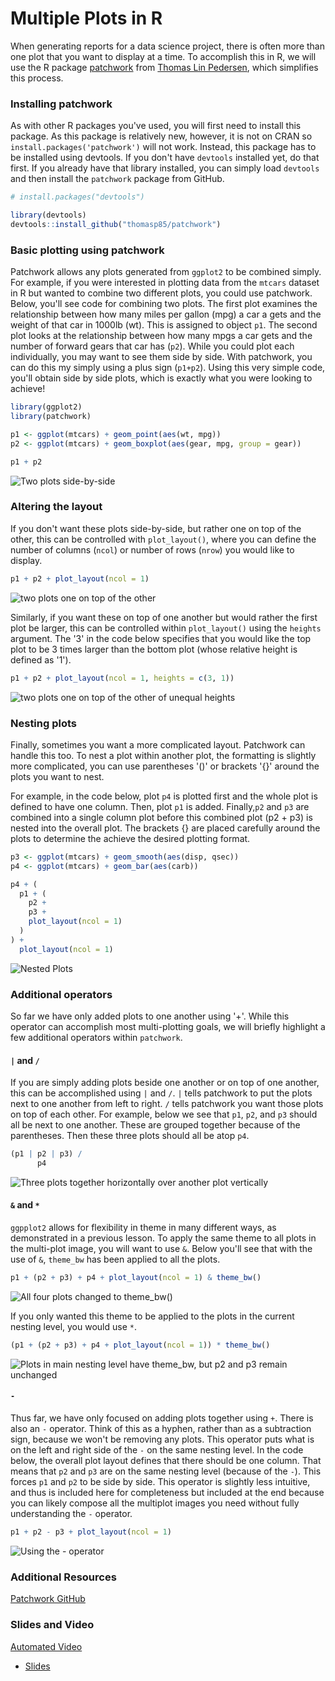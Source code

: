 



# Multiple Plots in R

When generating reports for a data science project, there is often more than one plot that you want to display at a time. To accomplish this in R, we will use the R package [patchwork](https://github.com/thomasp85/patchwork) from [Thomas Lin Pedersen](https://www.data-imaginist.com/), which simplifies this process.

### Installing patchwork

As with other R packages you've used, you will first need to install this package. As this package is relatively new, however, it is not on CRAN so `install.packages('patchwork')` will not work. Instead, this package has to be installed using devtools. If you don't have `devtools` installed yet, do that first. If you already have that library installed, you can simply load `devtools` and then install the `patchwork` package from GitHub.

```r
# install.packages("devtools")

library(devtools)
devtools::install_github("thomasp85/patchwork")
```

### Basic plotting using patchwork

Patchwork allows any plots generated from `ggplot2` to be combined simply. For example, if you were interested in plotting data from the `mtcars` dataset in R but wanted to combine two different plots, you could use patchwork. Below, you'll see code for combining two plots. The first plot examines the relationship between how many miles per gallon (mpg) a car a gets and the weight of that car in 1000lb (wt). This is assigned to object `p1`. The second plot looks at the relationship between how many mpgs a car gets and the number of forward gears that car has (`p2`). While you could plot each individually, you may want to see them side by side. With patchwork, you can do this my simply using a plus sign (`p1+p2`). Using this very simple code, you'll obtain side by side plots, which is exactly what you were looking to achieve!

```r
library(ggplot2)
library(patchwork)

p1 <- ggplot(mtcars) + geom_point(aes(wt, mpg))
p2 <- ggplot(mtcars) + geom_boxplot(aes(gear, mpg, group = gear))

p1 + p2
```


![Two plots side-by-side](https://docs.google.com/presentation/d/1pSJw_6hCq7iQOtpwwd76PSdlqAir9xkmWp44dYwr9CI/export/png?id=1pSJw_6hCq7iQOtpwwd76PSdlqAir9xkmWp44dYwr9CI&pageid=g2bfdb07292_0_151)

### Altering the layout

If you don't want these plots side-by-side, but rather one on top of the other, this can be controlled with `plot_layout()`, where you can define the number of columns (`ncol`) or number of rows (`nrow`) you would like to display.

```r
p1 + p2 + plot_layout(ncol = 1)
```


![two plots one on top of the other](https://docs.google.com/presentation/d/1pSJw_6hCq7iQOtpwwd76PSdlqAir9xkmWp44dYwr9CI/export/png?id=1pSJw_6hCq7iQOtpwwd76PSdlqAir9xkmWp44dYwr9CI&pageid=g3585f477db_0_2)

Similarly, if you want these on top of one another but would rather the first plot be larger, this can be controlled within `plot_layout()` using the `heights` argument. The '3' in the code below specifies that you would like the top plot to be 3 times larger than the bottom plot (whose relative height is defined as '1').

```r
p1 + p2 + plot_layout(ncol = 1, heights = c(3, 1))
```


![two plots one on top of the other of unequal heights](https://docs.google.com/presentation/d/1pSJw_6hCq7iQOtpwwd76PSdlqAir9xkmWp44dYwr9CI/export/png?id=1pSJw_6hCq7iQOtpwwd76PSdlqAir9xkmWp44dYwr9CI&pageid=g3585f477db_0_6)

### Nesting plots

Finally, sometimes you want a more complicated layout. Patchwork can handle this too. To nest a plot within another plot, the formatting is slightly more complicated, you can use parentheses '()' or brackets '{}' around the plots you want to nest.

For example, in the code below, plot `p4` is plotted first and the whole plot is defined to have one column. Then, plot `p1` is added. Finally,`p2` and `p3` are combined into a single column plot before this combined plot (p2 + p3) is nested into the overall plot. The brackets {} are placed carefully around the plots to determine the achieve the desired plotting format.


```r
p3 <- ggplot(mtcars) + geom_smooth(aes(disp, qsec))
p4 <- ggplot(mtcars) + geom_bar(aes(carb))

p4 + (
  p1 + (
    p2 +
    p3 +
    plot_layout(ncol = 1)
  )
) +
  plot_layout(ncol = 1)
```


![Nested Plots](https://docs.google.com/presentation/d/1pSJw_6hCq7iQOtpwwd76PSdlqAir9xkmWp44dYwr9CI/export/png?id=1pSJw_6hCq7iQOtpwwd76PSdlqAir9xkmWp44dYwr9CI&pageid=g3585f477db_0_10)


### Additional operators

So far we have only added plots to one another using '+'. While this operator can accomplish most multi-plotting goals, we will briefly highlight a few additional operators within `patchwork`.

#### `|` and `/`

If you are simply adding plots beside one another or on top of one another, this can be accomplished using `|` and `/`. `|` tells patchwork to put the plots next to one another from left to right. `/` tells patchwork you want those plots on top of each other. For example, below we see that `p1`, `p2`, and `p3` should all be next to one another. These are grouped together because of the parentheses. Then these three plots should all be atop `p4`.

```r
(p1 | p2 | p3) /
      p4
```


![Three plots together horizontally over another plot vertically](https://docs.google.com/presentation/d/1pSJw_6hCq7iQOtpwwd76PSdlqAir9xkmWp44dYwr9CI/export/png?id=1pSJw_6hCq7iQOtpwwd76PSdlqAir9xkmWp44dYwr9CI&pageid=g3585f477db_0_14)

#### `&` and `*`

`ggpplot2` allows for flexibility in theme in many different ways, as demonstrated in a previous lesson. To apply the same theme to all plots in the multi-plot image, you will want to use `&`. Below you'll see that with the use of `&`, `theme_bw` has been applied to all the plots.

```r
p1 + (p2 + p3) + p4 + plot_layout(ncol = 1) & theme_bw()
```


![All four plots changed to theme_bw()](https://docs.google.com/presentation/d/1pSJw_6hCq7iQOtpwwd76PSdlqAir9xkmWp44dYwr9CI/export/png?id=1pSJw_6hCq7iQOtpwwd76PSdlqAir9xkmWp44dYwr9CI&pageid=g3585f477db_0_18)

If you only wanted this theme to be applied to the plots in the current nesting level, you would use `*`.

```r
(p1 + (p2 + p3) + p4 + plot_layout(ncol = 1)) * theme_bw()
```


![Plots in main nesting level have theme_bw, but p2 and p3 remain unchanged](https://docs.google.com/presentation/d/1pSJw_6hCq7iQOtpwwd76PSdlqAir9xkmWp44dYwr9CI/export/png?id=1pSJw_6hCq7iQOtpwwd76PSdlqAir9xkmWp44dYwr9CI&pageid=g3585f477db_0_32)

#### `-`

Thus far, we have only focused on adding plots together using `+`. There is also an `-` operator. Think of this as a hyphen, rather than as a subtraction sign, because we won't be removing any plots. This operator puts what is on the left and right side of the `-` on the same nesting level. In the code below, the overall plot layout defines that there should be one column. That means that `p2` and `p3` are on the same nesting level (because of the `-`). This forces `p1` and `p2` to be side by side. This operator is slightly less intuitive, and thus is included here for completeness but included at the end because you can likely compose all the multiplot images you need without fully understanding the `-` operator.

```r
p1 + p2 - p3 + plot_layout(ncol = 1)
```


![Using the - operator](https://docs.google.com/presentation/d/1pSJw_6hCq7iQOtpwwd76PSdlqAir9xkmWp44dYwr9CI/export/png?id=1pSJw_6hCq7iQOtpwwd76PSdlqAir9xkmWp44dYwr9CI&pageid=g3585f477db_0_36)

### Additional Resources
[Patchwork GitHub](https://github.com/thomasp85/patchwork)

### Slides and Video

[Automated Video](https://youtu.be/3OylV8mvXvA)

* [Slides](https://docs.google.com/presentation/d/1pSJw_6hCq7iQOtpwwd76PSdlqAir9xkmWp44dYwr9CI/edit?usp=sharing)
